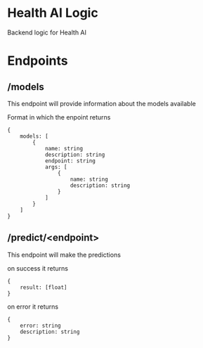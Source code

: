 # Health AI Logic
Backend logic for Health AI

# Endpoints

## /models

This endpoint will provide information about the models available

Format in which the enpoint returns

```
{
    models: [
        {
            name: string
            description: string
            endpoint: string
            args: [
                {
                    name: string
                    description: string
                }
            ]
        }
    ]
}
```


## /predict/\<endpoint\>

This endpoint will make the predictions

on success it returns
```
{
    result: [float]
}
```
on error it returns
```
{
    error: string
    description: string
}